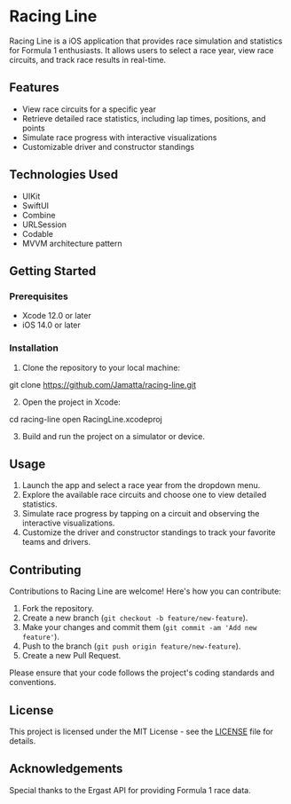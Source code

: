 # Racing Line

Racing Line is a iOS application that provides race simulation and statistics for Formula 1 enthusiasts. It allows users to select a race year, view race circuits, and track race results in real-time.

## Features

- View race circuits for a specific year
- Retrieve detailed race statistics, including lap times, positions, and points
- Simulate race progress with interactive visualizations
- Customizable driver and constructor standings

## Technologies Used

- UIKit
- SwiftUI
- Combine
- URLSession
- Codable
- MVVM architecture pattern

## Getting Started

### Prerequisites

- Xcode 12.0 or later
- iOS 14.0 or later

### Installation

1. Clone the repository to your local machine:

 git clone https://github.com/Jamatta/racing-line.git


2. Open the project in Xcode:

cd racing-line
open RacingLine.xcodeproj


3. Build and run the project on a simulator or device.

## Usage

1. Launch the app and select a race year from the dropdown menu.
2. Explore the available race circuits and choose one to view detailed statistics.
3. Simulate race progress by tapping on a circuit and observing the interactive visualizations.
4. Customize the driver and constructor standings to track your favorite teams and drivers.

## Contributing

Contributions to Racing Line are welcome! Here's how you can contribute:

1. Fork the repository.
2. Create a new branch (`git checkout -b feature/new-feature`).
3. Make your changes and commit them (`git commit -am 'Add new feature'`).
4. Push to the branch (`git push origin feature/new-feature`).
5. Create a new Pull Request.

Please ensure that your code follows the project's coding standards and conventions.

## License

This project is licensed under the MIT License - see the [LICENSE](LICENSE) file for details.

## Acknowledgements

Special thanks to the Ergast API for providing Formula 1 race data.
